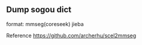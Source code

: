 Dump sogou dict
------------

format:
mmseg(coreseek)
jieba

Reference
https://github.com/archerhu/scel2mmseg